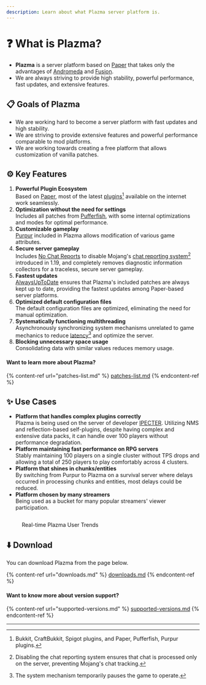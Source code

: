 ```yaml
---
description: Learn about what Plazma server platform is.
---
```


# ❓ What is Plazma?

- **Plazma** is a server platform based on [Paper](https://github.com/PaperMC/Paper) that takes only the advantages of [Andromeda](https://github.com/EarendelArchived/Andromeda) and [Fusion](https://github.com/RuinedTechnologyUnify/Fusion).
- We are always striving to provide high stability, powerful performance, fast updates, and extensive features.

## 📋 Goals of Plazma <a href="#id-1" id="id-1"></a>

- We are working hard to become a server platform with fast updates and high stability.
- We are striving to provide extensive features and powerful performance comparable to mod platforms.
- We are working towards creating a free platform that allows customization of vanilla patches.

## ⚙️ Key Features <a href="#id-2" id="id-2"></a>

1. **Powerful Plugin Ecosystem**\
   Based on [Paper](https://github.com/PaperMC/Paper), most of the latest [plugins](#user-content-fn-1)[^1] available on the internet work seamlessly.
2. **Optimization without the need for settings**\
   Includes all patches from [Pufferfish](https://github.com/pufferfish-gg/Pufferfish), with some internal optimizations and modes for optimal performance.
3. **Customizable gameplay**\
   [Purpur](https://github.com/PurpurMC/Purpur) included in Plazma allows modification of various game attributes.
4. **Secure server gameplay**\
   Includes [No Chat Reports](https://github.com/Aizistral-Studios/No-Chat-Reports) to disable Mojang's [chat reporting system](#user-content-fn-3)[^3] introduced in 1.19, and completely removes diagnostic information collectors for a traceless, secure server gameplay.
5. **Fastest updates**\
   [AlwaysUpToDate](https://github.com/PlazmaMC/AlwaysUpToDate) ensures that Plazma's included patches are always kept up to date, providing the fastest updates among Paper-based server platforms.
6. **Optimized default configuration files**\
   The default configuration files are optimized, eliminating the need for manual optimization.
7. **Systematically functioning multithreading**\
   Asynchronously synchronizing system mechanisms unrelated to game mechanics to reduce [latency](#user-content-fn-4)[^4] and optimize the server.
8. **Blocking unnecessary space usage**\
   Consolidating data with similar values reduces memory usage.

#### Want to learn more about Plazma? <a href="#etc-1" id="etc-1"></a>

{% content-ref url="patches-list.md" %}
[patches-list.md](patches-list.md)
{% endcontent-ref %}

## ✨ Use Cases <a href="#id-3" id="id-3"></a>

- **Platform that handles complex plugins correctly**\
  Plazma is being used on the server of developer [IPECTER](https://github.com/IPECTER). Utilizing NMS and reflection-based self-plugins, despite having complex and extensive data packs, it can handle over 100 players without performance degradation.
- **Platform maintaining fast performance on RPG servers**\
  Stably maintaining 100 players on a single cluster without TPS drops and allowing a total of 250 players to play comfortably across 4 clusters.
- **Platform that shines in chunks/entities**\
  By switching from Purpur to Plazma on a survival server where delays occurred in processing chunks and entities, most delays could be reduced.
- **Platform chosen by many streamers**\
  Being used as a bucket for many popular streamers' viewer participation.

<figure>
   <img src="https://badge.plazmamc.org/internal/bstats" alt="">
   
   <figcaption><p>Real-time Plazma User Trends</p></figcaption>
</figure>

## ⬇️ Download

You can download Plazma from the page below.

{% content-ref url="downloads.md" %}
[downloads.md](downloads.md)
{% endcontent-ref %}

#### Want to know more about version support?

{% content-ref url="supported-versions.md" %}
[supported-versions.md](supported-versions.md)
{% endcontent-ref %}

***

[^1]: Bukkit, CraftBukkit, Spigot plugins, and Paper, Pufferfish, Purpur plugins.

[^2]: Below Microsoft Corporation.

[^3]: Disabling the chat reporting system ensures that chat is processed only on the server, preventing Mojang's chat tracking.

[^4]: The system mechanism temporarily pauses the game to operate.
